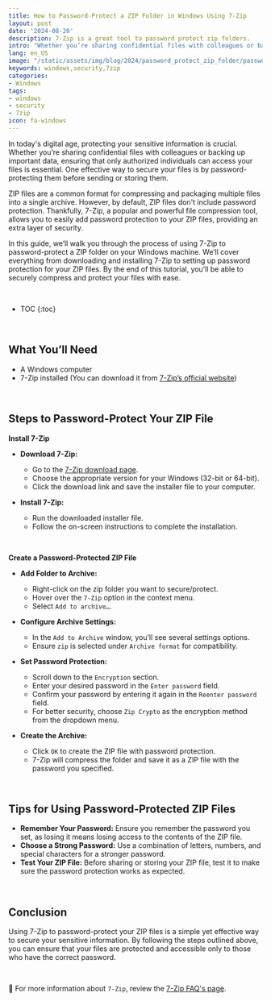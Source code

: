 ```yaml
---
title: How to Password-Protect a ZIP Folder in Windows Using 7-Zip
layout: post
date: '2024-08-20'
description: 7-Zip is a great tool to password protect zip folders.
intro: "Whether you’re sharing confidential files with colleagues or backing up important data, ensuring that only authorized individuals can access your files is essential." 
lang: en_US
image: "/static/assets/img/blog/2024/password_protect_zip_folder/password_protect_zip_folder.jpg"
keywords: windows,security,7zip
categories:
- Windows
tags:
- windows
- security
- 7zip
icon: fa-windows
---
```


In today's digital age, protecting your sensitive information is crucial. Whether you’re sharing confidential files with colleagues or backing up important data, ensuring that only authorized individuals can access your files is essential. One effective way to secure your files is by password-protecting them before sending or storing them. 

ZIP files are a common format for compressing and packaging multiple files into a single archive. However, by default, ZIP files don't include password protection. Thankfully, 7-Zip, a popular and powerful file compression tool, allows you to easily add password protection to your ZIP files, providing an extra layer of security.

In this guide, we’ll walk you through the process of using 7-Zip to password-protect a ZIP folder on your Windows machine. We’ll cover everything from downloading and installing 7-Zip to setting up password protection for your ZIP files. By the end of this tutorial, you’ll be able to securely compress and protect your files with ease.


<br>

* TOC 
{:toc}

<br>


## What You’ll Need

- A Windows computer
- 7-Zip installed (You can download it from [7-Zip’s official website](https://www.7-zip.org/))

<br>

## Steps to Password-Protect Your ZIP File

**Install 7-Zip**

- **Download 7-Zip:**
  - Go to the [7-Zip download page](https://www.7-zip.org/).
  - Choose the appropriate version for your Windows (32-bit or 64-bit).
  - Click the download link and save the installer file to your computer.

- **Install 7-Zip:**
  - Run the downloaded installer file.
  - Follow the on-screen instructions to complete the installation.

<br>

**Create a Password-Protected ZIP File**

- **Add Folder to Archive:**
  - Right-click on the zip folder you want to secure/protect.
  - Hover over the `7-Zip` option in the context menu.
  - Select `Add to archive…`.

- **Configure Archive Settings:**
  - In the `Add to Archive` window, you’ll see several settings options.
  - Ensure `zip` is selected under `Archive format` for compatibility.

- **Set Password Protection:**
  - Scroll down to the `Encryption` section.
  - Enter your desired password in the `Enter password` field.
  - Confirm your password by entering it again in the `Reenter password` field.
  - For better security, choose `Zip Crypto` as the encryption method from the dropdown menu.

- **Create the Archive:**
  - Click `OK` to create the ZIP file with password protection.
  - 7-Zip will compress the folder and save it as a ZIP file with the password you specified.

<br>

## Tips for Using Password-Protected ZIP Files

- **Remember Your Password:** Ensure you remember the password you set, as losing it means losing access to the contents of the ZIP file.
- **Choose a Strong Password:** Use a combination of letters, numbers, and special characters for a stronger password.
- **Test Your ZIP File:** Before sharing or storing your ZIP file, test it to make sure the password protection works as expected.

<br>

## Conclusion

Using 7-Zip to password-protect your ZIP files is a simple yet effective way to secure your sensitive information. By following the steps outlined above, you can ensure that your files are protected and accessible only to those who have the correct password.


<br>

📝 For more information about `7-Zip`, review the [7-Zip FAQ's page](https://www.7-zip.org/faq.html).
